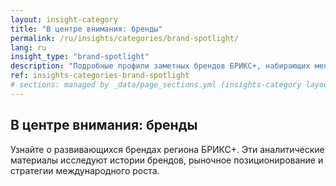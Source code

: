 ```yaml
---
layout: insight-category
title: "В центре внимания: бренды"
permalink: /ru/insights/categories/brand-spotlight/
lang: ru
insight_type: "brand-spotlight"
description: "Подробные профили заметных брендов БРИКС+, набирающих международную популярность."
ref: insights-categories-brand-spotlight
# sections: managed by _data/page_sections.yml (insights-category layout)
---
```


## В центре внимания: бренды

Узнайте о развивающихся брендах региона БРИКС+. Эти аналитические материалы исследуют истории брендов, рыночное позиционирование и стратегии международного роста.
